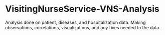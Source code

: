 # VisitingNurseService-VNS-Analysis

Analysis done on patient, diseases, and hospitalization data. Making observations, correlations, visualizations, and any fixes needed to the data.
